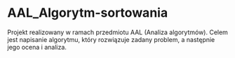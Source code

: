 # AAL_Algorytm-sortowania
Projekt realizowany w ramach przedmiotu AAL (Analiza algorytmów). Celem jest napisanie algorytmu, który rozwiązuje zadany problem, a następnie jego ocena i analiza.
